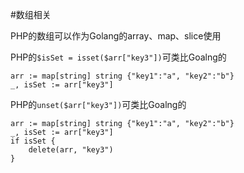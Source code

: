 #数组相关

PHP的数组可以作为Golang的array、map、slice使用

PHP的`$isSet = isset($arr["key3"])`可类比Goalng的
```
arr := map[string] string {"key1":"a", "key2":"b"}
_, isSet := arr["key3"] 
```

PHP的`unset($arr["key3"])`可类比Goalng的
```
arr := map[string] string {"key1":"a", "key2":"b"}
_, isSet := arr["key3"] 
if isSet {
    delete(arr, "key3")
}
```
